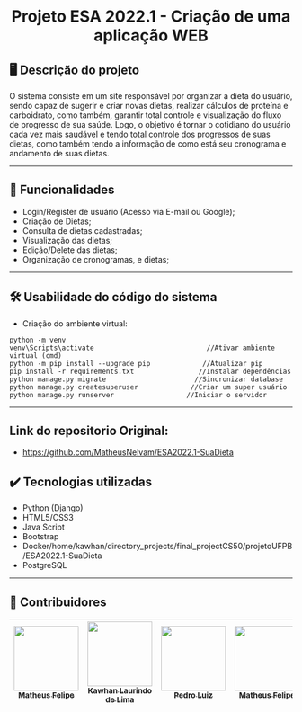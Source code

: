 <h1 align="center">Projeto ESA 2022.1 - Criação de uma aplicação WEB </h1>

## 🖥️ Descrição do projeto

O sistema consiste em um site responsável por organizar a dieta do usuário, sendo capaz de sugerir e criar novas dietas, realizar cálculos de proteína e carboidrato, como também, garantir total controle e visualização do fluxo de progresso de sua saúde. Logo, o objetivo é tornar o cotidiano do usuário cada vez mais saudável e tendo total controle dos progressos de suas dietas, como também tendo a informação de como está seu cronograma e andamento de suas dietas.

---

## 📌 Funcionalidades

- Login/Register de usuário (Acesso via E-mail ou Google);
- Criação de Dietas;
- Consulta de dietas cadastradas;
- Visualização das dietas;
- Edição/Delete das dietas;
- Organização de cronogramas, e dietas;

---

## 🛠️ Usabilidade do código do sistema

- Criação do ambiente virtual:
```
python -m venv 
venv\Scripts\activate                            //Ativar ambiente virtual (cmd)
python -m pip install --upgrade pip             //Atualizar pip
pip install -r requirements.txt                //Instalar dependências
python manage.py migrate                      //Sincronizar database
python manage.py createsuperuser             //Criar um super usuário
python manage.py runserver                  //Iniciar o servidor

```
---

## Link do repositorio Original:
- https://github.com/MatheusNelvam/ESA2022.1-SuaDieta

## ✔️ Tecnologias utilizadas

- Python (Django)
- HTML5/CSS3
- Java Script
- Bootstrap
- Docker/home/kawhan/directory_projects/final_projectCS50/projetoUFPB/ESA2022.1-SuaDieta
- PostgreSQL

---

## 🚩 Contribuidores

| [<img src="https://avatars.githubusercontent.com/u/82915269?v=4" width=115><br><sub>Matheus Felipe</sub>](https://github.com/matheusfelipe20) |  [<img src="https://avatars.githubusercontent.com/u/69232156?v=4" width=115><br><sub>Kawhan Laurindo de Lima</sub>](https://github.com/Kawhan) |  [<img src="https://avatars.githubusercontent.com/u/71766411?v=4" width=115><br><sub>Pedro Luiz</sub>](https://github.com/edroluiz) | [<img src="https://avatars.githubusercontent.com/u/106180092?v=4" width=115><br><sub>Matheus Felipe</sub>](https://github.com/MatheusNelvam)
| :---: | :---: | :---: | :---: |
